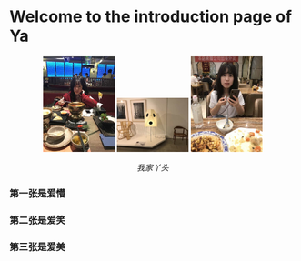 # Welcome to the introduction page of Ya



<p align="center">
	<img src="./image/cui22.png"  alt="Sample" width="25%" height="25%" > 
	<img src="./image/jiong.jpeg" alt="Sample" width="25%" height="25%" > 
	<img src="./image/cui11.jpeg" alt="Sample" width="25%" height="25%" > 
	<p align="center">	
		<em>我家丫头</em>
		 </p>
 </p>







### 第一张是爱懵

### 第二张是爱笑

### 第三张是爱美
